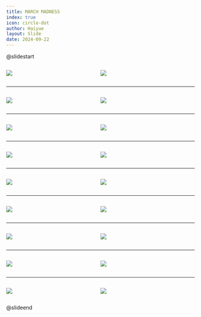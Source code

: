 ```yaml
---
title: MARCH MADNESS
index: true
icon: circle-dot
author: Haiyue
layout: Slide
date: 2024-09-22
---
```

 
@slidestart

<div style="display:flex">
<div style="flex:1">

![](https://raw.githubusercontent.com/yclord/reading/refs/heads/master/english/Level-Q/MARCH%20MADNESS/001.webp)
</div>
<div style="flex:1">

![](https://raw.githubusercontent.com/yclord/reading/refs/heads/master/english/Level-Q/MARCH%20MADNESS/002.webp)
</div>
</div>

---

<div style="display:flex">
<div style="flex:1">

![](https://raw.githubusercontent.com/yclord/reading/refs/heads/master/english/Level-Q/MARCH%20MADNESS/003.webp)
</div>
<div style="flex:1">

![](https://raw.githubusercontent.com/yclord/reading/refs/heads/master/english/Level-Q/MARCH%20MADNESS/004.webp)
</div>
</div>

---

<div style="display:flex">
<div style="flex:1">

![](https://raw.githubusercontent.com/yclord/reading/refs/heads/master/english/Level-Q/MARCH%20MADNESS/005.webp)
</div>
<div style="flex:1">

![](https://raw.githubusercontent.com/yclord/reading/refs/heads/master/english/Level-Q/MARCH%20MADNESS/006.webp)
</div>
</div>

---

<div style="display:flex">
<div style="flex:1">

![](https://raw.githubusercontent.com/yclord/reading/refs/heads/master/english/Level-Q/MARCH%20MADNESS/007.webp)
</div>
<div style="flex:1">

![](https://raw.githubusercontent.com/yclord/reading/refs/heads/master/english/Level-Q/MARCH%20MADNESS/008.webp)
</div>
</div>

---

<div style="display:flex">
<div style="flex:1">

![](https://raw.githubusercontent.com/yclord/reading/refs/heads/master/english/Level-Q/MARCH%20MADNESS/009.webp)
</div>
<div style="flex:1">

![](https://raw.githubusercontent.com/yclord/reading/refs/heads/master/english/Level-Q/MARCH%20MADNESS/010.webp)
</div>
</div>

---

<div style="display:flex">
<div style="flex:1">

![](https://raw.githubusercontent.com/yclord/reading/refs/heads/master/english/Level-Q/MARCH%20MADNESS/011.webp)
</div>
<div style="flex:1">

![](https://raw.githubusercontent.com/yclord/reading/refs/heads/master/english/Level-Q/MARCH%20MADNESS/012.webp)
</div>
</div>

---

<div style="display:flex">
<div style="flex:1">

![](https://raw.githubusercontent.com/yclord/reading/refs/heads/master/english/Level-Q/MARCH%20MADNESS/013.webp)
</div>
<div style="flex:1">

![](https://raw.githubusercontent.com/yclord/reading/refs/heads/master/english/Level-Q/MARCH%20MADNESS/014.webp)
</div>
</div>

---

<div style="display:flex">
<div style="flex:1">

![](https://raw.githubusercontent.com/yclord/reading/refs/heads/master/english/Level-Q/MARCH%20MADNESS/015.webp)
</div>
<div style="flex:1">

![](https://raw.githubusercontent.com/yclord/reading/refs/heads/master/english/Level-Q/MARCH%20MADNESS/016.webp)
</div>
</div>

---

<div style="display:flex">
<div style="flex:1">

![](https://raw.githubusercontent.com/yclord/reading/refs/heads/master/english/Level-Q/MARCH%20MADNESS/017.webp)
</div>
<div style="flex:1">

![](https://raw.githubusercontent.com/yclord/reading/refs/heads/master/english/Level-Q/MARCH%20MADNESS/018.webp)
</div>
</div>

@slideend